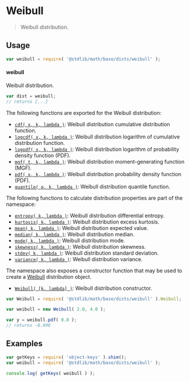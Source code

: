 <!--

@license Apache-2.0

Copyright (c) 2018 The Stdlib Authors.

Licensed under the Apache License, Version 2.0 (the "License");
you may not use this file except in compliance with the License.
You may obtain a copy of the License at

   http://www.apache.org/licenses/LICENSE-2.0

Unless required by applicable law or agreed to in writing, software
distributed under the License is distributed on an "AS IS" BASIS,
WITHOUT WARRANTIES OR CONDITIONS OF ANY KIND, either express or implied.
See the License for the specific language governing permissions and
limitations under the License.

-->

# Weibull

> Weibull distribution.

<section class="usage">

## Usage

```javascript
var weibull = require( '@stdlib/math/base/dists/weibull' );
```

#### weibull

Weibull distribution.

```javascript
var dist = weibull;
// returns {...}
```

The following functions are exported for the Weibull distribution:

<!-- <toc pattern="*+(cdf|pdf|mgf|quantile)*"> -->

<div class="namespace-toc">

-   <span class="signature">[`cdf( x, k, lambda )`][@stdlib/math/base/dists/weibull/cdf]</span><span class="delimiter">: </span><span class="description">Weibull distribution cumulative distribution function.</span>
-   <span class="signature">[`logcdf( x, k, lambda )`][@stdlib/math/base/dists/weibull/logcdf]</span><span class="delimiter">: </span><span class="description">Weibull distribution logarithm of cumulative distribution function.</span>
-   <span class="signature">[`logpdf( x, k, lambda )`][@stdlib/math/base/dists/weibull/logpdf]</span><span class="delimiter">: </span><span class="description">Weibull distribution logarithm of probability density function (PDF).</span>
-   <span class="signature">[`mgf( t, k, lambda )`][@stdlib/math/base/dists/weibull/mgf]</span><span class="delimiter">: </span><span class="description">Weibull distribution moment-generating function (MGF).</span>
-   <span class="signature">[`pdf( x, k, lambda )`][@stdlib/math/base/dists/weibull/pdf]</span><span class="delimiter">: </span><span class="description">Weibull distribution probability density function (PDF).</span>
-   <span class="signature">[`quantile( p, k, lambda )`][@stdlib/math/base/dists/weibull/quantile]</span><span class="delimiter">: </span><span class="description">Weibull distribution quantile function.</span>

</div>

<!-- </toc> -->

The following functions to calculate distribution properties are part of the namespace:

<!-- <toc pattern="*+(entropy|kurtosis|mean|median|mode|skewness|stdev|variance)*"> -->

<div class="namespace-toc">

-   <span class="signature">[`entropy( k, lambda )`][@stdlib/math/base/dists/weibull/entropy]</span><span class="delimiter">: </span><span class="description">Weibull distribution differential entropy.</span>
-   <span class="signature">[`kurtosis( k, lambda )`][@stdlib/math/base/dists/weibull/kurtosis]</span><span class="delimiter">: </span><span class="description">Weibull distribution excess kurtosis.</span>
-   <span class="signature">[`mean( k, lambda )`][@stdlib/math/base/dists/weibull/mean]</span><span class="delimiter">: </span><span class="description">Weibull distribution expected value.</span>
-   <span class="signature">[`median( k, lambda )`][@stdlib/math/base/dists/weibull/median]</span><span class="delimiter">: </span><span class="description">Weibull distribution median.</span>
-   <span class="signature">[`mode( k, lambda )`][@stdlib/math/base/dists/weibull/mode]</span><span class="delimiter">: </span><span class="description">Weibull distribution mode.</span>
-   <span class="signature">[`skewness( k, lambda )`][@stdlib/math/base/dists/weibull/skewness]</span><span class="delimiter">: </span><span class="description">Weibull distribution skewness.</span>
-   <span class="signature">[`stdev( k, lambda )`][@stdlib/math/base/dists/weibull/stdev]</span><span class="delimiter">: </span><span class="description">Weibull distribution standard deviation.</span>
-   <span class="signature">[`variance( k, lambda )`][@stdlib/math/base/dists/weibull/variance]</span><span class="delimiter">: </span><span class="description">Weibull distribution variance.</span>

</div>

<!-- </toc> -->

The namespace also exposes a constructor function that may be used to create a [Weibull][weibull-distribution] distribution object.

<!-- <toc pattern="*ctor*"> -->

<div class="namespace-toc">

-   <span class="signature">[`Weibull( [k, lambda] )`][@stdlib/math/base/dists/weibull/ctor]</span><span class="delimiter">: </span><span class="description">Weibull distribution constructor.</span>

</div>

<!-- </toc> -->

```javascript
var Weibull = require( '@stdlib/math/base/dists/weibull' ).Weibull;

var weibull = new Weibull( 2.0, 4.0 );

var y = weibull.pdf( 0.8 );
// returns ~0.096
```

</section>

<!-- /.usage -->

<section class="examples">

## Examples

<!-- TODO: better examples -->

<!-- eslint no-undef: "error" -->

```javascript
var getKeys = require( 'object-keys' ).shim();
var weibull = require( '@stdlib/math/base/dists/weibull' );

console.log( getKeys( weibull ) );
```

</section>

<!-- /.examples -->

<section class="links">

[weibull-distribution]: https://en.wikipedia.org/wiki/Weibull_distribution

<!-- <toc-links> -->

[@stdlib/math/base/dists/weibull/ctor]: https://github.com/stdlib-js/stdlib/tree/develop/lib/node_modules/%40stdlib/math/base/dists/weibull/ctor

[@stdlib/math/base/dists/weibull/entropy]: https://github.com/stdlib-js/stdlib/tree/develop/lib/node_modules/%40stdlib/math/base/dists/weibull/entropy

[@stdlib/math/base/dists/weibull/kurtosis]: https://github.com/stdlib-js/stdlib/tree/develop/lib/node_modules/%40stdlib/math/base/dists/weibull/kurtosis

[@stdlib/math/base/dists/weibull/mean]: https://github.com/stdlib-js/stdlib/tree/develop/lib/node_modules/%40stdlib/math/base/dists/weibull/mean

[@stdlib/math/base/dists/weibull/median]: https://github.com/stdlib-js/stdlib/tree/develop/lib/node_modules/%40stdlib/math/base/dists/weibull/median

[@stdlib/math/base/dists/weibull/mode]: https://github.com/stdlib-js/stdlib/tree/develop/lib/node_modules/%40stdlib/math/base/dists/weibull/mode

[@stdlib/math/base/dists/weibull/skewness]: https://github.com/stdlib-js/stdlib/tree/develop/lib/node_modules/%40stdlib/math/base/dists/weibull/skewness

[@stdlib/math/base/dists/weibull/stdev]: https://github.com/stdlib-js/stdlib/tree/develop/lib/node_modules/%40stdlib/math/base/dists/weibull/stdev

[@stdlib/math/base/dists/weibull/variance]: https://github.com/stdlib-js/stdlib/tree/develop/lib/node_modules/%40stdlib/math/base/dists/weibull/variance

[@stdlib/math/base/dists/weibull/cdf]: https://github.com/stdlib-js/stdlib/tree/develop/lib/node_modules/%40stdlib/math/base/dists/weibull/cdf

[@stdlib/math/base/dists/weibull/logcdf]: https://github.com/stdlib-js/stdlib/tree/develop/lib/node_modules/%40stdlib/math/base/dists/weibull/logcdf

[@stdlib/math/base/dists/weibull/logpdf]: https://github.com/stdlib-js/stdlib/tree/develop/lib/node_modules/%40stdlib/math/base/dists/weibull/logpdf

[@stdlib/math/base/dists/weibull/mgf]: https://github.com/stdlib-js/stdlib/tree/develop/lib/node_modules/%40stdlib/math/base/dists/weibull/mgf

[@stdlib/math/base/dists/weibull/pdf]: https://github.com/stdlib-js/stdlib/tree/develop/lib/node_modules/%40stdlib/math/base/dists/weibull/pdf

[@stdlib/math/base/dists/weibull/quantile]: https://github.com/stdlib-js/stdlib/tree/develop/lib/node_modules/%40stdlib/math/base/dists/weibull/quantile

<!-- </toc-links> -->

</section>

<!-- /.links -->
